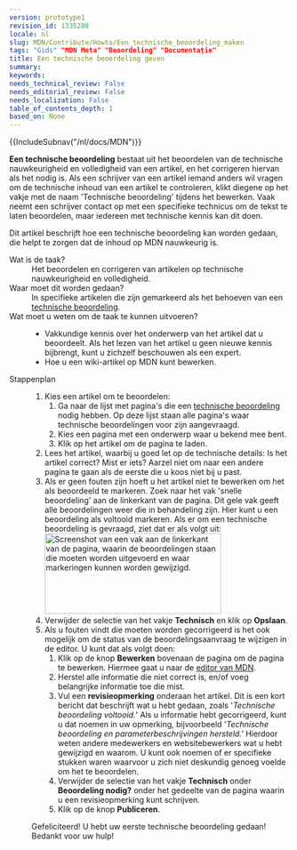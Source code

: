 ```yaml
---
version: prototype1
revision_id: 1335288
locale: nl
slug: MDN/Contribute/Howto/Een_technische_beoordeling_maken
tags: "Gids" "MDN Meta" "Beoordeling" "Documentație"
title: Een technische beoordeling geven
summary: 
keywords: 
needs_technical_review: False
needs_editorial_review: False
needs_localization: False
table_of_contents_depth: 1
based_on: None
---
```

<div>{{IncludeSubnav("/nl/docs/MDN")}}</div>

<p class="summary"><strong>Een technische beoordeling</strong> bestaat uit het beoordelen van de technische nauwkeurigheid en volledigheid van een artikel, en het corrigeren hiervan als het nodig is. Als een schrijver van een artikel iemand anders wil vragen om de technische inhoud van een artikel te controleren, klikt diegene op het vakje met de naam 'Technische beoordeling' tijdens het bewerken. Vaak neemt een schrijver contact op met een specifieke technicus om de tekst te laten beoordelen, maar iedereen met technische kennis kan dit doen.</p>

<p><span class="seoSummary">Dit artikel beschrijft hoe een technische beoordeling kan worden gedaan, die helpt te zorgen dat de inhoud op MDN nauwkeurig is.</span></p>

<dl>
 <dt>Wat is de taak?</dt>
 <dd>Het beoordelen en corrigeren van artikelen op technische nauwkeurigheid en volledigheid.</dd>
 <dt>Waar moet dit worden gedaan?</dt>
 <dd>In specifieke artikelen die zijn gemarkeerd als het behoeven van een <a href="/nl/docs/needs-review/technical">technische beoordeling</a>.</dd>
 <dt>Wat moet u weten om de taak te kunnen uitvoeren?</dt>
 <dd>
 <ul>
  <li>Vakkundige kennis over het onderwerp van het artikel dat u beoordeelt. Als het lezen van het artikel u geen nieuwe kennis bijbrengt, kunt u zichzelf beschouwen als een expert.</li>
  <li>Hoe u een wiki-artikel op MDN kunt bewerken.</li>
 </ul>
 </dd>
 <dt>Stappenplan</dt>
 <dd>
 <ol>
  <li>Kies een artikel om te beoordelen:
   <ol>
    <li>Ga naar de lijst met pagina's die een <a href="/nl/docs/needs-review/technical">technische beoordeling</a> nodig hebben. Op deze lijst staan alle pagina's waar technische beoordelingen voor zijn aangevraagd.</li>
    <li>Kies een pagina met een onderwerp waar u bekend mee bent.</li>
    <li>Klik op het artikel om de pagina te laden.</li>
   </ol>
  </li>
  <li>Lees het artikel, waarbij u goed let op de technische details: Is het artikel correct? Mist er iets? Aarzel niet om naar een andere pagina te gaan als de eerste die u koos niet bij u past.</li>
  <li>Als er geen fouten zijn hoeft u het artikel niet te bewerken om het als beoordeeld te markeren. Zoek naar het vak 'snelle beoordeling' aan de linkerkant van de pagina. Dit gele vak geeft alle beoordelingen weer die in behandeling zijn. Hier kunt u een beoordeling als voltooid markeren. Als er om een technische beoordeling is gevraagd, ziet dat er als volgt uit:<br />
   <img alt="Screenshot  van een vak aan de linkerkant van de pagina, waarin de beoordelingen staan die moeten worden uitgevoerd en waar markeringen kunnen worden gewijzigd." src="https://mdn.mozillademos.org/files/15667/technische_beoordeling.png" style="height:145px; width:317px" /></li>
  <li>Verwijder de selectie van het vakje <strong>Technisch</strong> en klik op <strong>Opslaan</strong>.</li>
  <li>Als u fouten vindt die moeten worden gecorrigeerd is het ook mogelijk om de status van de beoordelingsaanvraag te wijzigen in de editor. U kunt dat als volgt doen:
   <ol>
    <li>Klik op de knop <strong>Bewerken</strong> bovenaan de pagina om de pagina te bewerken. Hiermee gaat u naar de <a href="/nl/docs/MDN/Contribute/Editor">editor van MDN</a>.</li>
    <li>Herstel alle informatie die niet correct is, en/of voeg belangrijke informatie toe die mist.</li>
    <li>Vul een <strong>revisieopmerking</strong> onderaan het artikel. Dit is een kort bericht dat beschrijft wat u hebt gedaan, zoals '<em>Technische beoordeling voltooid.</em>' Als u informatie hebt gecorrigeerd, kunt u dat noemen in uw opmerking, bijvoorbeeld '<em>Technische beoordeling en parameterbeschrijvingen hersteld.'</em> Hierdoor weten andere medewerkers en websitebewerkers wat u hebt gewijzigd en waarom. U kunt ook noemen of er specifieke stukken waren waarvoor u zich niet deskundig genoeg voelde om het te beoordelen.</li>
    <li>Verwijder de selectie van het vakje <strong>Technisch</strong> onder <strong>Beoordeling nodig?</strong> onder het gedeelte van de pagina waarin u een revisieopmerking kunt schrijven.</li>
    <li>Klik op de knop <strong>Publiceren</strong>.</li>
   </ol>
  </li>
 </ol>

 <p>Gefeliciteerd! U hebt uw eerste technische beoordeling gedaan! Bedankt voor uw hulp!</p>
 </dd>
</dl>

